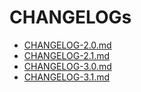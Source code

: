 # CHANGELOGs

- [CHANGELOG-2.0.md](en/CHANGELOG-2.0.md)
- [CHANGELOG-2.1.md](en/CHANGELOG-2.1.md)
- [CHANGELOG-3.0.md](en/CHANGELOG-3.0.md)
- [CHANGELOG-3.1.md](en/CHANGELOG-3.1.md)
